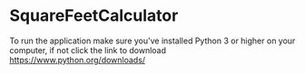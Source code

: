 # SquareFeetCalculator
To run the application make sure you've installed Python 3 or higher on your computer, if not click the link to download https://www.python.org/downloads/
